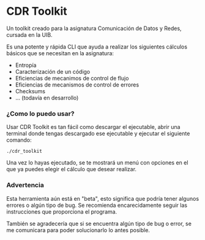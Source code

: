 # CDR Toolkit

Un toolkit creado para la asignatura Comunicación de Datos y Redes, cursada en la UIB.

Es una potente y rápida CLI que ayuda a realizar los siguientes cálculos básicos que se
necesitan en la asignatura:

- Entropía
- Caracterización de un código
- Eficiencias de mecanimos de control de flujo
- Eficiencias de mecanismos de control de errores
- Checksums
- ... (todavía en desarrollo)

### ¿Como lo puedo usar?

Usar CDR Toolkit es tan fácil como descargar el ejecutable, abrir una terminal donde tengas
descargado ese ejecutable y ejecutar el siguiente comando:

```
./cdr_toolkit
```

Una vez lo hayas ejecutado, se te mostrará un menú con opciones en el que ya puedes elegir el
cálculo que desear realizar.

### Advertencia

Esta herramienta aún está en "beta", esto significa que podría tener algunos errores
o algún tipo de bug. Se recomienda encarecidamente seguir las instrucciones que
proporciona el programa.

También se agradecería que si se encuentra algún tipo de bug o error, se me comunicara
para poder solucionarlo lo antes posible.

